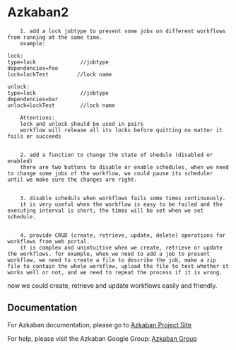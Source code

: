 Azkaban2
========

		1. add a lock jobtype to prevent some jobs on different workflows from running at the same time.
		example:
```
lock:
type=lock              //jobtype
dependencies=foo
lock=lockTest         //lock name

unlock:
type=lock              //jobtype
dependencies=bar
unlock=lockTest        //lock name

```
		Attentions:
		lock and unlock should be used in pairs
		workflow will release all its locks before quitting no matter it fails or succeeds


		2. add a function to change the state of shedule (disabled or enabled)
		there are two buttons to disable or enable schedules, when we need to change some jobs of the workflow, we could pause its scheduler until we make sure the changes are right.


		3. disable scheduls when workflows fails some times continuously.
		it is very useful when the workflow is easy to be failed and the executing interval is short, the times will be set when we set schedule.


		4. provide CRUD (create, retrieve, update, delete) operations for workflows from web portal.
		it is complex and unintuitive when we create, retrieve or update the workflows. for example, when we need to add a job to present workflow, we need to create a file to describe the job, make a zip file to contain the whole workflow, upload the file to test whether it works well or not, and we need to repeat the process if it is wrong.
now we could create, retrieve and update workflows easily and friendly.

Documentation
-------------

For Azkaban documentation, please go to [Azkaban Project Site](http://azkaban.github.io)

For help, please visit the Azkaban Google Group: [Azkaban Group](https://groups.google.com/forum/?fromgroups#!forum/azkaban-dev)

